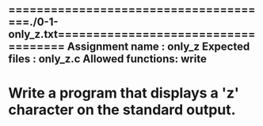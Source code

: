 ======================================./0-1-only_z.txt====================================
Assignment name  : only_z
Expected files   : only_z.c
Allowed functions: write
------------------------------------------------------------------------------------------

Write a program that displays a 'z' character on the standard output.
==========================================================================================